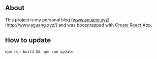 ## About

This project is my personal blog [www.aguang.xyz](http://www.aguang.xyz/) and was bootstrapped with [Create React App](https://github.com/facebook/create-react-app).

## How to update

```
npm run build && npm run update
```
